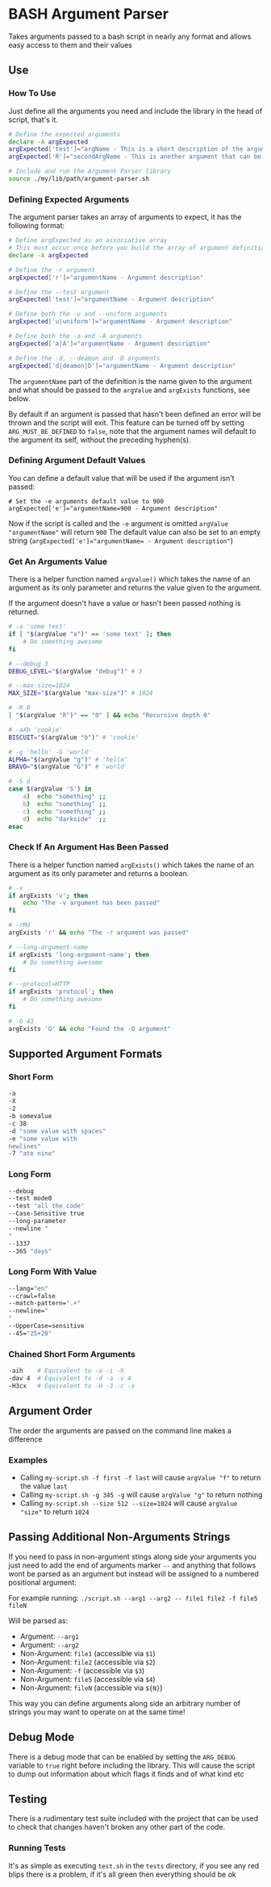 # BASH Argument Parser

Takes arguments passed to a bash script in nearly any format and allows easy access to them and their values

## Use

### How To Use

Just define all the arguments you need and include the library in the head of script, that's it.

```bash
# Define the expected arguments
declare -A argExpected
argExpected['test']="argName - This is a short description of the argument and what it does"
argExpected['R']="secondArgName - This is another argument that can be passed"

# Include and run the Argument Parser library
source ./my/lib/path/argument-parser.sh
```

### Defining Expected Arguments

The argument parser takes an array of arguments to expect, it has the following format:

```bash
# Define argExpected as an associative array
# This must occur once before you build the array of argument definitions
declare -A argExpected

# Define the -r argument
argExpected['r']="argumentName - Argument description"

# Define the --test argument
argExpected['test']="argumentName - Argument description"

# Define both the -u and --uniform arguments
argExpected['u|uniform']="argumentName - Argument description"

# Define both the -a and -A arguments
argExpected['a|A']="argumentName - Argument description"

# Define the -d, --deamon and -D arguments
argExpected['d|deamon|D']="argumentName - Argument description"
```

The `argumentName` part of the definition is the name given to the argument and what should be passed to the `argValue` and `argExists` functions, see below.

By default if an argument is passed that hasn't been defined an error will be thrown and the script will exit.
This feature can be turned off by setting `ARG_MUST_BE_DEFINED` to `false`, note that the argument names will default to the argument its self, without the preceding hyphen(s).

### Defining Argument Default Values

You can define a default value that will be used if the argument isn't passed:
 
```
# Set the -e arguments default value to 900 
argExpected['e']="argumentName=900 - Argument description"
```

Now if the script is called and the `-e` argument is omitted `argValue "argumentName"` will return `900`
The default value can also be set to an empty string (`argExpected['e']="argumentName= - Argument description"`)

### Get An Arguments Value

There is a helper function named `argValue()` which takes the name of 
an argument as its only parameter and returns the value given to the argument.

If the argument doesn't have a value or hasn't been passed nothing is returned.

```bash
# -a 'some text'
if [ "$(argValue "a")" == 'some text' ]; then
	# Do something awesome
fi

# --debug 3
DEBUG_LEVEL="$(argValue "debug")" # 3

# --max-size=1024
MAX_SIZE="$(argValue "max-size")" # 1024

# -R 0
[ "$(argValue "R")" == "0" ] && echo "Recursive depth 0"

# -aXb 'cookie'
BISCUIT="$(argValue "b")" # 'cookie'

# -g 'hello' -G 'world'
ALPHA="$(argValue "g")" # 'hello'
BRAVO="$(argValue "G")" # 'world'

# -S d
case $(argValue 'S') in
	a)	echo "something" ;;
	b)	echo "something" ;;
	c)	echo "something" ;;
	d)	echo "darkside"  ;;
esac
```

### Check If An Argument Has Been Passed

There is a helper function named `argExists()` which takes the name of 
an argument as its only parameter and returns a boolean.

```bash
# -v
if argExists 'v'; then
	echo "The -v argument has been passed"
fi

# -rMd
argExists 'r' && echo "The -r argument was passed"

# --long-argument-name
if argExists 'long-argument-name'; then
	# Do something awesome
fi

# --protocol=HTTP
if argExists 'protocol'; then
	# Do something awesome
fi

# -O 43
argExists 'O' && echo "Found the -O argument"
```

## Supported Argument Formats

### Short Form

```bash
-a
-X
-2
-b somevalue
-c 38
-d "some value with spaces"
-e "some value with
newlines"
-7 "ate nine"
```

### Long Form

```bash
--debug
--test mode0
--test "all the code"
--Case-Sensitive true
--long-parameter
--newline "
"
--1337
--365 "days"
```

### Long Form With Value

```bash
--lang="en"
--crawl=false
--match-pattern=".+"
--newline="
"
--UpperCase=sensitive
--45="25+20"
```

### Chained Short Form Arguments

```bash
-aih	# Equivalent to -a -i -h
-dav 4	# Equivalent to -d -a -v 4
-H3cx	# Equivalent to -H -3 -c -x
```

## Argument Order

The order the arguments are passed on the command line makes a difference

### Examples

* Calling `my-script.sh -f first -f last` will cause `argValue "f"` to return the value `last`
* Calling `my-script.sh -g 345 -g` will cause `argValue "g"` to return nothing
* Calling `my-script.sh --size 512 --size=1024` will cause `argValue "size"` to return `1024`

## Passing Additional Non-Arguments Strings

If you need to pass in non-argument stings along side your arguments you just need to add the end of arguments marker `--` and anything that follows wont be parsed as an argument but instead will be assigned to a numbered positional argument:

For example running: `./script.sh --arg1 --arg2 -- file1 file2 -f file5 fileN`

Will be parsed as:

* Argument: `--arg1`
* Argument: `--arg2`
* Non-Argument: `file1` (accessible via `$1`)
* Non-Argument: `file2` (accessible via `$2`)
* Non-Argument: `-f` (accessible via `$3`)
* Non-Argument: `file5` (accessible via `$4`)
* Non-Argument: `fileN` (accessible via `${N}`)

This way you can define arguments along side an arbitrary number of strings you may want to operate on at the same time!

## Debug Mode

There is a debug mode that can be enabled by setting the `ARG_DEBUG` variable to `true` right before including the library.
This will cause the script to dump out information about which flags it finds and of what kind etc

## Testing

There is a rudimentary test suite included with the project that can be used to check that changes haven't broken any other part of the code.

### Running Tests

It's as simple as executing `test.sh` in the `tests` directory, if you see any red blips there is a problem, if it's all green then everything should be ok